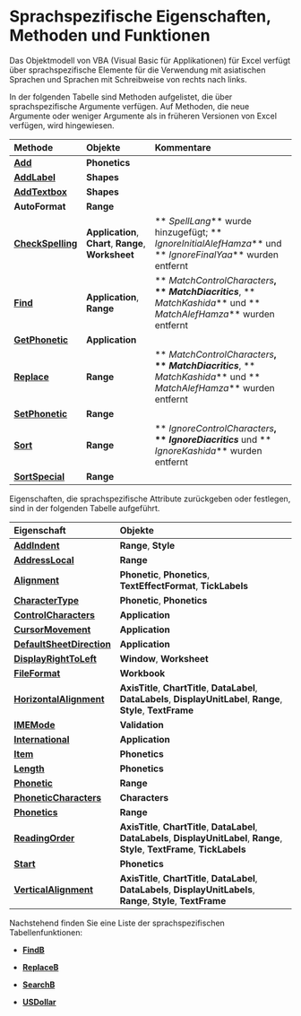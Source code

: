 
# Sprachspezifische Eigenschaften, Methoden und Funktionen

Das Objektmodell von VBA (Visual Basic für Applikationen) für Excel verfügt über sprachspezifische Elemente für die Verwendung mit asiatischen Sprachen und Sprachen mit Schreibweise von rechts nach links.

In der folgenden Tabelle sind Methoden aufgelistet, die über sprachspezifische Argumente verfügen. Auf Methoden, die neue Argumente oder weniger Argumente als in früheren Versionen von Excel verfügen, wird hingewiesen.


|**Methode**|**Objekte**|**Kommentare**|
|:-----|:-----|:-----|
|**[Add](2a60a1cd-e15e-1341-2de8-953aa999ac07.md)**|**Phonetics**||
|**[AddLabel](eb0bfb2a-51ab-ce65-0ef2-aa964d3b08ba.md)**|**Shapes**||
|**[AddTextbox](c594be81-95e6-37da-2c55-418f11ad7554.md)**|**Shapes**||
|**AutoFormat**|**Range**||
|**[CheckSpelling](dfae0789-4635-5ec5-5146-c5a1acefa306.md)**|**Application**, **Chart**, **Range**, **Worksheet**|** _SpellLang_** wurde hinzugefügt; ** _IgnoreInitialAlefHamza_** und ** _IgnoreFinalYaa_** wurden entfernt|
|**[Find](d9585265-8164-cb4d-a9e3-262f6e06b6b8.md)**|**Application**, **Range**|** _MatchControlCharacters_**, ** _MatchDiacritics_**, ** _MatchKashida_** und ** _MatchAlefHamza_** wurden entfernt|
|**[GetPhonetic](530be07e-04ed-81c5-3b12-93b78e494a3b.md)**|**Application**||
|**[Replace](12647334-f911-69e4-de31-b4df2722eff3.md)**|**Range**|** _MatchControlCharacters_**, ** _MatchDiacritics_**, ** _MatchKashida_** und ** _MatchAlefHamza_** wurden entfernt|
|**[SetPhonetic](69a1e491-5505-621a-5ea0-b0600796caa3.md)**|**Range**||
|**[Sort](ede52b2f-9025-fc83-9c16-f09c6b89c5c2.md)**|**Range**|** _IgnoreControlCharacters_**, ** _IgnoreDiacritics_** und ** _IgnoreKashida_** wurden entfernt|
|**[SortSpecial](706420cb-989a-1b48-b051-ca6e5fe45824.md)**|**Range**||
Eigenschaften, die sprachspezifische Attribute zurückgeben oder festlegen, sind in der folgenden Tabelle aufgeführt.


|**Eigenschaft**|**Objekte**|
|:-----|:-----|
|**[AddIndent](47cfb2a4-9050-354f-08f6-e86f0164be02.md)**|**Range**, **Style**|
|**[AddressLocal](20332d15-dc37-1819-472f-ef208d8b3a5b.md)**|**Range**|
|**[Alignment](728075ec-889a-4d76-c4e0-508dd10c8fe9.md)**|**Phonetic**, **Phonetics**, **TextEffectFormat**, **TickLabels**|
|**[CharacterType](2c8ba9b0-1d87-7627-7083-31c9260b68b5.md)**|**Phonetic**, **Phonetics**|
|**[ControlCharacters](039a266a-e5ae-468e-e3ee-101fa2b12863.md)**|**Application**|
|**[CursorMovement](4be5a3fd-7a68-1190-5888-239497d53cb1.md)**|**Application**|
|**[DefaultSheetDirection](33fad777-e2dd-99b5-9b33-a573a729b331.md)**|**Application**|
|**[DisplayRightToLeft](138d361b-d2d0-cf4f-093f-9717dd0f2f6c.md)**|**Window**, **Worksheet**|
|**[FileFormat](ef722c3c-90ea-9810-b853-a3fff19d5c60.md)**|**Workbook**|
|**[HorizontalAlignment](d9688a92-94f3-6dce-a01d-5a283d28da87.md)**|**AxisTitle**, **ChartTitle**, **DataLabel**, **DataLabels**, **DisplayUnitLabel**, **Range**, **Style**, **TextFrame**|
|**[IMEMode](0bb1ebc8-257f-b3e0-11d1-b50575e9f86c.md)**|**Validation**|
|**[International](e3849e31-a808-256c-4a94-c75c9d674d66.md)**|**Application**|
|**[Item](41c2df73-fb88-fe1a-a4ff-4562441b1510.md)**|**Phonetics**|
|**[Length](62f4c46d-2dc3-d8dc-b699-ca74eff1f77f.md)**|**Phonetics**|
|**[Phonetic](9c6d1d83-b215-d60d-f78f-68e521e25368.md)**|**Range**|
|**[PhoneticCharacters](05e5cfa5-aef8-c413-29e4-3c608bd4f953.md)**|**Characters**|
|**[Phonetics](fdc05b76-b574-63ec-045a-42fdcfae8a9e.md)**|**Range**|
|**[ReadingOrder](5461e0ca-3233-ea24-3774-41c39171afe5.md)**|**AxisTitle**, **ChartTitle**, **DataLabel**, **DataLabels**, **DisplayUnitLabel**, **Range**, **Style**, **TextFrame**, **TickLabels**|
|**[Start](987613b4-7f33-7004-6abf-fb52061cb722.md)**|**Phonetics**|
|**[VerticalAlignment](94029fff-1b1b-bfc0-9645-ab36519aefb0.md)**|**AxisTitle**, **ChartTitle**, **DataLabel**, **DataLabels**, **DisplayUnitLabels**, **Range**, **Style**, **TextFrame**|
Nachstehend finden Sie eine Liste der sprachspezifischen Tabellenfunktionen:

-  **[FindB](96fd33a5-bfae-3472-2dbd-e0f53d464ed8.md)**
    
-  **[ReplaceB](96fd33a5-bfae-3472-2dbd-e0f53d464ed8.md)**
    
-  **[SearchB](96fd33a5-bfae-3472-2dbd-e0f53d464ed8.md)**
    
-  **[USDollar](96fd33a5-bfae-3472-2dbd-e0f53d464ed8.md)**
    
